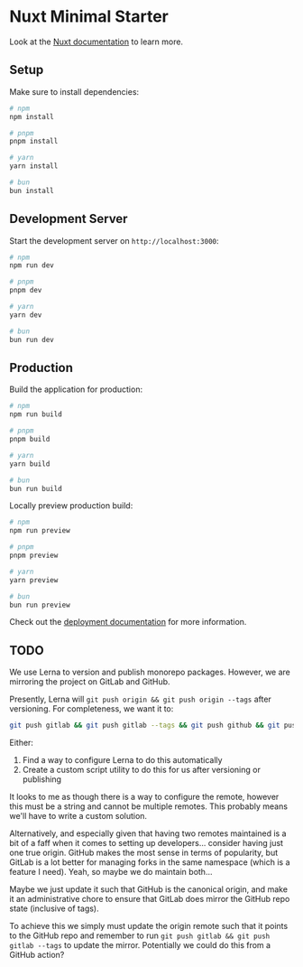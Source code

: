 # Nuxt Minimal Starter

Look at the [Nuxt documentation](https://nuxt.com/docs/getting-started/introduction) to learn more.

## Setup

Make sure to install dependencies:

```bash
# npm
npm install

# pnpm
pnpm install

# yarn
yarn install

# bun
bun install
```

## Development Server

Start the development server on `http://localhost:3000`:

```bash
# npm
npm run dev

# pnpm
pnpm dev

# yarn
yarn dev

# bun
bun run dev
```

## Production

Build the application for production:

```bash
# npm
npm run build

# pnpm
pnpm build

# yarn
yarn build

# bun
bun run build
```

Locally preview production build:

```bash
# npm
npm run preview

# pnpm
pnpm preview

# yarn
yarn preview

# bun
bun run preview
```

Check out the [deployment documentation](https://nuxt.com/docs/getting-started/deployment) for more information.

## TODO

We use Lerna to version and publish monorepo packages. However, we are mirroring the project on GitLab and GitHub.

Presently, Lerna will `git push origin && git push origin --tags` after versioning. For completeness, we want it to:

```bash
git push gitlab && git push gitlab --tags && git push github && git push github --tags
```

Either:

1. Find a way to configure Lerna to do this automatically
2. Create a custom script utility to do this for us after versioning or publishing

It looks to me as though there is a way to configure the remote, however this must be a string and cannot be multiple remotes. This probably means we'll have to write a custom solution.

Alternatively, and especially given that having two remotes maintained is a bit of a faff when it comes to setting up developers... consider having just one true origin. GitHub makes the most sense in terms of popularity, but GitLab is a lot better for managing forks in the same namespace (which is a feature I need). Yeah, so maybe we do maintain both...

Maybe we just update it such that GitHub is the canonical origin, and make it an administrative chore to ensure that GitLab does mirror the GitHub repo state (inclusive of tags).

To achieve this we simply must update the origin remote such that it points to the GitHub repo and remember to run `git push gitlab && git push gitlab --tags` to update the mirror. Potentially we could do this from a GitHub action?
